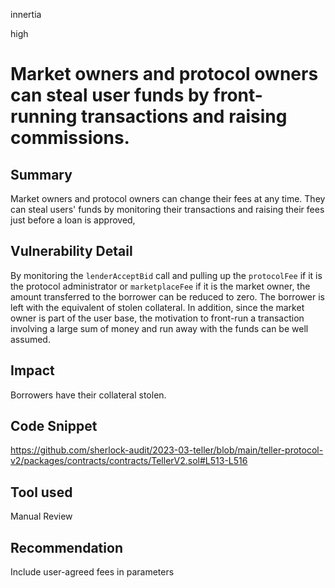 innertia

high

# Market owners and protocol owners can steal user funds by front-running transactions and raising commissions.

## Summary
Market owners and protocol owners can change their fees at any time. They can steal users' funds by monitoring their transactions and raising their fees just before a loan is approved,
## Vulnerability Detail
By monitoring the `lenderAcceptBid` call and pulling up the `protocolFee` if it is the protocol administrator or `marketplaceFee` if it is the market owner, the amount transferred to the borrower can be reduced to zero.
The borrower is left with the equivalent of stolen collateral.
In addition, since the market owner is part of the user base, the motivation to front-run a transaction involving a large sum of money and run away with the funds can be well assumed.
## Impact
Borrowers have their collateral stolen.
## Code Snippet
https://github.com/sherlock-audit/2023-03-teller/blob/main/teller-protocol-v2/packages/contracts/contracts/TellerV2.sol#L513-L516
## Tool used

Manual Review

## Recommendation
Include user-agreed fees in parameters
